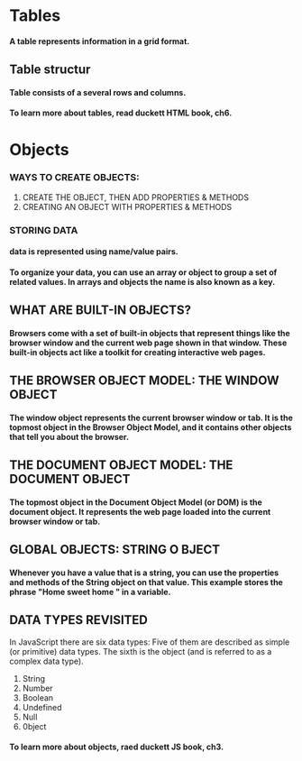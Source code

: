 # Tables
#### A table represents information in a grid format. 

## Table structur 
#### Table consists of a several rows and columns.

#### To learn more about tables, read duckett HTML book, ch6.

# Objects
### WAYS TO CREATE OBJECTS:
1. CREATE THE OBJECT, THEN ADD PROPERTIES & METHODS  
2. CREATING AN OBJECT WITH PROPERTIES & METHODS

### STORING DATA
#### data is represented using name/value pairs. 
#### To organize your data, you can use an array or object to group a set of related values. In arrays and objects the name is also known as a key.

## WHAT ARE BUILT-IN OBJECTS?
#### Browsers come with a set of built-in objects that represent things like the browser window and the current web page shown in that window. These built-in objects act like a toolkit for creating interactive web pages.

## THE BROWSER OBJECT MODEL: THE WINDOW OBJECT
#### The window object represents the current browser window or tab. It is the topmost object in the Browser Object Model, and it contains other objects that tell you about the browser. 

## THE DOCUMENT OBJECT MODEL: THE DOCUMENT OBJECT
#### The topmost object in the Document Object Model (or DOM) is the document object. It represents the web page loaded into the current browser window or tab.

## GLOBAL OBJECTS: STRING O BJECT
#### Whenever you have a value that is a string, you can use the properties and methods of the String object on that value. This example stores the phrase "Home sweet home " in a variable.

## DATA TYPES REVISITED
In JavaScript there are six data types: 
Five of them are described as simple (or primitive) data types. 
The sixth is the object (and is referred to as a complex data type). 
1. String 
2. Number
3. Boolean 
4. Undefined
5. Null
6. 0bject

#### To learn more about objects, raed duckett JS book, ch3.





